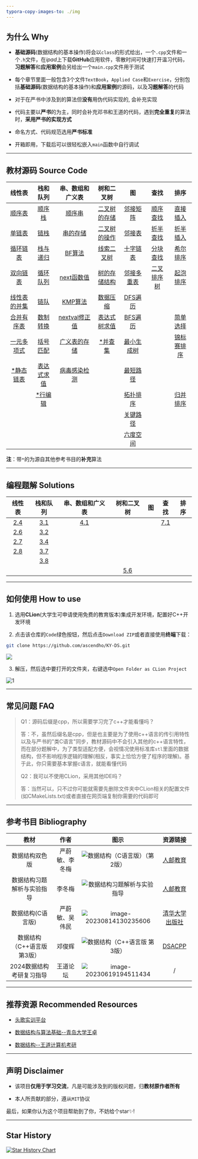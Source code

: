 ```yaml
---
typora-copy-images-to: ./img
---
```


## 为什么 Why

- **基础源码**(数据结构的基本操作)将会以`class`的形式给出，一个`.cpp`文件和一个`.h`文件，在*ipad*上下载**GitHub**应用软件，零散时间可快速打开温习代码，**习题解答**和**应用案例**会另给出一个`main.cpp`文件用于测试

- 每个章节里面一般包含3个文件`TextBook`，`Applied Case`和`Exercise`，分别包括**基础源码**(数据结构的基本操作)和**应用案例**的源码，以及**习题解答**的代码

- 对于在严书中涉及到的算法但**没有**用伪代码实现的, 会补充实现

- 代码主要以**严书**的为主，同时会补充邓书和王道的代码，遇到**完全重复**的算法时，**采用严书的实现方式**

- 命名方式、代码规范选用**严书标准**

- 开箱即用，下载后可以很轻松嵌入`main`函数中自行调试

------



## 教材源码 Source Code

|                            线性表                            |                           栈和队列                           |                       串、数组和广义表                       |                          树和二叉树                          |                              图                              |                             查找                             |                             排序                             |
| :----------------------------------------------------------: | :----------------------------------------------------------: | :----------------------------------------------------------: | :----------------------------------------------------------: | :----------------------------------------------------------: | :----------------------------------------------------------: | :----------------------------------------------------------: |
|   <a href="02-Linear List/TextBook/SqList.cpp">顺序表</a>    | <a href="03-Stack and Queue/TextBook/SqStack.cpp">顺序栈</a> | <a href="04-String, Array and Generalized List/TextBook/SString.cpp">顺序串</a> | <a href="05-Tree and Binary Tree/TextBook/SqBiTree.h">二叉树的存储</a> | <a href="06-Graph/TextBook/AdjacencyMatrix.cpp">邻接矩阵</a> | <a href="07-Searching/TextBook/Search_Seq.cpp">顺序查找</a>  |  <a href="08-Sorting/TextBook/InsertSort.cpp">直接插入</a>   |
|  <a href="02-Linear List/TextBook/LinkList.cpp">单链表</a>   | <a href="03-Stack and Queue/TextBook/LinkStack.cpp">链栈</a> | <a href="04-String, Array and Generalized List/TextBook/StorageStructuresOfString.h">串的存储</a> | <a href="05-Tree and Binary Tree/TextBook/BiTree.cpp">二叉树的操作</a> |   <a href="06-Graph/TextBook/AdjacencyList.cpp">邻接表</a>   | <a href="07-Searching/TextBook/Search_Bin.cpp">折半查找</a>  |  <a href="08-Sorting/TextBook/BInsertSort.cpp">折半插入</a>  |
| <a href="02-Linear List/TextBook/CLinkList.cpp">循环链表</a> | <a href="03-Stack and Queue\TextBook\StackAndRecursion.cpp">栈与递归</a> | <a href="04-String, Array and Generalized List/TextBook/Index_BF.cpp">BF算法</a> | <a href="05-Tree and Binary Tree/TextBook/BiThrTree.cpp">线索二叉树</a> |  <a href="06-Graph/TextBook/OrthogonalList.h">十字链表</a>   | <a href="07-Searching/TextBook/BlockingSearch.cpp">分块查找</a> |   <a href="08-Sorting/TextBook/ShellSort.cpp">希尔排序</a>   |
| <a href="02-Linear List/TextBook/DuLinkList.cpp">双向链表</a> | <a href="03-Stack and Queue/TextBook/SqQueue.cpp">循环队列</a> | <a href="04-String, Array and Generalized List/TextBook/next.cpp">next函数值</a> | <a href="05-Tree and Binary Tree/TextBook/StorageStructureOfTree.h">树的存储结构</a> | <a href="06-Graph/TextBook/AdjacencyMultilist.h">邻接多重表</a> |  <a href="07-Searching/TextBook/BSTree.cpp">二叉排序树</a>   |  <a href="08-Sorting/TextBook/BubbleSort.cpp">起泡排序</a>   |
| <a href="02-Linear List/TextBook/Union.cpp">线性表的并集</a> | <a href="03-Stack and Queue/TextBook/LinkQueue.cpp">链队</a> | <a href="04-String, Array and Generalized List/TextBook/Index_KMP.cpp">KMP算法</a> | <a href="05-Tree and Binary Tree/Applied Case/DataCompression/HuffmanTree.cpp">数据压缩</a> |       <a href="06-Graph/TextBook/DFS.cpp">DFS遍历</a>        |                                                              |                                                              |
| <a href="02-Linear List/TextBook/MergeList.cpp">合并有序表</a> | <a href="03-Stack and Queue\Applied Case\Conversion\Conversion.cpp">数制转换</a> | <a href="04-String, Array and Generalized List/TextBook/nextval.cpp">nextval修正值</a> | <a href="05-Tree and Binary Tree/Applied Case/BinaryTreeComputeExp/ComputeExpression.cpp">表达式树求值</a> |       <a href="06-Graph/TextBook/BFS.cpp">BFS遍历</a>        |                                                              | <a href="08-Sorting/TextBook/06_SelectSort/SelectSort.cpp">简单选择</a> |
| <a href="02-Linear List/Applied Case/Polynomial/Polynomial.cpp">一元多项式</a> | <a href="03-Stack and Queue/Applied Case/Matching/Matching.cpp">括号匹配</a> | <a href="04-String, Array and Generalized List/TextBook/GList.h">广义表的存储</a> | <a href="05-Tree and Binary Tree/TextBook/DisjointSet.cpp">*并查集</a> | <a href="06-Graph/TextBook/MinimumCostSpanningTree.cpp">最小生成树</a> |                                                              | <a href="08-Sorting/TextBook/07_TournamentSort/TournamentSort.cpp">锦标赛排序</a> |
| <a href="02-Linear List/TextBook/SLinkList/SLinkList.cpp">*静态链表</a> | <a href="03-Stack and Queue/Applied Case/EvaluateExpression/EvaluateExpression.cpp">表达式求值</a> | <a href="04-String, Array and Generalized List/Applied Case/Virus_detection/Virus_detection.cpp">病毒感染检测</a> |                                                              |  <a href="06-Graph/TextBook/ShortestPath.cpp">最短路径</a>   |                                                              |                                                              |
|                                                              | <a href="03-Stack and Queue/TextBook/LineEdit/LineEdit.cpp">*行编辑</a> |                                                              |                                                              | <a href="06-Graph/TextBook/TopologicalSort.cpp">拓扑排序</a> |                                                              | <a href="08-Sorting/TextBook/09_MergeSort/MergeSort.cpp">归并排序</a> |
|                                                              |                                                              |                                                              |                                                              |  <a href="06-Graph/TextBook/CriticalPath.cpp">关键路径</a>   |                                                              |                                                              |
|                                                              |                                                              |                                                              |                                                              | <a href="06-Graph/Applied Case/SixDegreeSeparation/SixDegree_BFS.cpp">六度空间</a> |                                                              |                                                              |

**注**：带`*`的为源自其他参考书目的**补充**算法

------



## 编程题解 Solutions

|                           线性表                           |                           栈和队列                           |                       串、数组和广义表                       |                          树和二叉树                          |  图  |                           查找                            | 排序 |
| :--------------------------------------------------------: | :----------------------------------------------------------: | :----------------------------------------------------------: | :----------------------------------------------------------: | :--: | :-------------------------------------------------------: | :--: |
|  <a href="02-Linear List/Exercise/Difference.cpp">2.4</a>  |  <a href="03-Stack and Queue/Exercise/DblStack.cpp">3.1</a>  | <a href="04-String, Array and Generalized List/Exercise/CharacterFrequencyStatistics.cpp">4.1</a> |                                                              |      | <a href="07-Searching/Exercise/BinSearch_Cur.cpp">7.1</a> |      |
|     <a href="02-Linear List/Exercise/Max.cpp">2.6</a>      | <a href="03-Stack and Queue\Exercise\IsPalindrome.cpp">3.2</a> |                                                              |                                                              |      |                                                           |      |
|   <a href="02-Linear List/Exercise/Inverse.cpp">2.7</a>    |  <a href="03-Stack and Queue/Exercise/Postfix.cpp">3.4</a>   |                                                              |                                                              |      |                                                           |      |
| <a href="02-Linear List/Exercise/DeleteMinMax.cpp">2.8</a> | <a href="03-Stack and Queue/Exercise/SqQueueWithTag.cpp">3.7</a> |                                                              |                                                              |      |                                                           |      |
|                                                            |   <a href="03-Stack and Queue/Exercise/Deque.cpp">3.8</a>    |                                                              |                                                              |      |                                                           |      |
|                                                            |                                                              |                                                              | <a href="05-Tree and Binary Tree/Exercise/LevelOrderTraversal.cpp">5.6</a> |      |                                                           |      |

------



## 如何使用 How to use

1. 选用**CLion**(大学生可申请使用免费的教育版本)集成开发环境，配置好C++开发环境

2. 点击该仓库的`Code`绿色按钮，然后点击`Download ZIP`或者直接使用**终端**下载：

```bash
git clone https://github.com/ascendho/KY-DS.git
```

![](img/C0J__QFOH%5D4RD%7D%5BU%7DHYWV@B.png)

3. 解压，然后选中要打开的文件夹，右键选中`Open Folder as CLion Project`

![1](img/1.png)

------



## 常见问题 FAQ

> Q1：源码后缀是cpp，所以需要学习完了c++才能看懂吗？
>
> 答：不，虽然后缀名是cpp，但是也主要是为了使用c++语言的传引用特性以及与严书的"类C语言"同步，教材源码中不会引入其他的c++语言特性，而在部分题解中，为了类型适配方便，会视情况使用标准库`stl`里面的数据结构，但不影响程序逻辑的理解(相反，事实上恰恰方便了程序的理解)。基于此，你只需要基本掌握c语言，就能看懂代码
>
> 
>
> Q2：我可以不使用CLion，采用其他IDE吗？
>
> 答：当然可以，只不过你可能就需要先删除文件夹中CLion相关的配置文件(如CMakeLists.txt)或者直接在网页端复制你需要的代码即可

------



## 参考书目 Bibliography

|            教材             |      作者      |                             图示                             |                           资源链接                           |
| :-------------------------: | :------------: | :----------------------------------------------------------: | :----------------------------------------------------------: |
|       数据结构双色版        | 严蔚敏、李冬梅 | ![数据结构（C语言版）（第2版）](img/2110398aa6025c417e71.jpeg) | <a href="https://www.ryjiaoyu.com/book/details/45170">人邮教育</a> |
| 数据结构习题解析与实验指导  |     李冬梅     | ![数据结构习题解析与实验指导](img/2204c1aa113663e88ab9.png)  | <a href="https://www.ryjiaoyu.com/book/details/43313">人邮教育</a> |
|      数据结构(C语言版)      | 严蔚敏、吴伟民 | ![image-20230814130235606](img/image-20230814130235606.png)  | <a href="http://www.tup.tsinghua.edu.cn/booksCenter/book_00236807.html">清华大学出版社</a> |
| 数据结构（C++语言版 第3版） |     邓俊辉     |      ![数据结构（C++语言版 第3版）](img/s28064419.jpg)       | <a href="https://dsa.cs.tsinghua.edu.cn/~deng/ds/dsacpp/index.htm">DSACPP</a> |
|  2024数据结构考研复习指导   |    王道论坛    | ![image-20230619194511434](img/image-20230619194511434.png)  |                              /                               |

------



## 推荐资源 Recommended Resources

- <a href="https://www.educoder.net/paths/jizlwfkq">头歌实训平台</a>

- <a href="https://www.bilibili.com/video/BV1nJ411V7bd/?spm_id_from=333.337.search-card.all.click">数据结构与算法基础--青岛大学王卓</a>

- <a href="https://www.bilibili.com/video/BV1b7411N798?p=51&spm_id_from=pageDriver&vd_source=61a8f743f4489a59a143809ed7fb1159">数据结构--王道计算机考研</a>

------



## 声明 Disclaimer

- 该项目**仅用于学习交流**，凡是可能涉及到的版权问题，归**教材原作者所有**

- 本人所贡献的部分，遵从`MIT`协议

最后，如果你认为这个项目帮助到了你，不妨给个star✨!

------



## Star History

[![Star History Chart](https://api.star-history.com/svg?repos=ascendho/KY-DS&type=Date)](https://star-history.com/#ascendho/KY-DS&Date)
